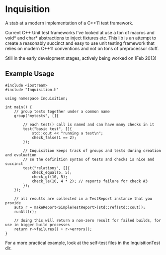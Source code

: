 Inquisition
===========

A stab at a modern implementation of a C++11 test framework.

Current C++ Unit test frameworks I've looked at use a ton of macros and void* and char* abstractions to inject fixtures etc.
This lib is an attempt to create a reasonably succinct and easy to use unit testing framework that relies on modern C++11 conventions
and not on tons of preprocessor stuff.

Still in the early development stages, actively being worked on (Feb 2013)

Example Usage
-------------

	#include <iostream>
	#include "Inquisition.h"
	
	using namespace Inquisition;

	int main() {
		// group tests together under a common name
		group("mytests", []{

			// each test() call is named and can have many checks in it
			test("basic test", []{
				std::cout << "running a test\n";
				check_false(1 == 2);
			});

			// Inquisition keeps track of groups and tests during creation and evaluation
			// so the definition syntax of tests and checks is nice and succinct
			test("relations", []{
				check_equal(5, 5);
				check_gt(10, 5);
				check_le(10, 4 * 2); // reports failure for check #3
			});
		});

		// all results are collected in a TestReport instance that you provide
		auto r = makeReport<SimpleTestReport>(std::ref(std::cout));
		runAll(r);

		// doing this will return a non-zero result for failed builds, for use in bigger build processes
		return r->failures() + r->errors();
	}

For a more practical example, look at the self-test files in the InquisitionTest dir.
